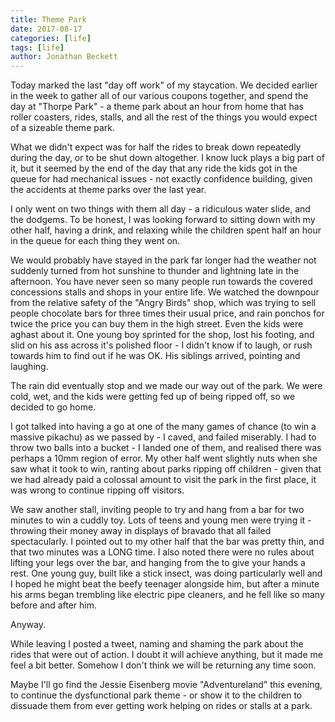 ```yaml
---
title: Theme Park
date: 2017-08-17
categories: [life]
tags: [life]
author: Jonathan Beckett
---
```


Today marked the last "day off work" of my staycation. We decided earlier in the week to gather all of our various coupons together, and spend the day at "Thorpe Park" - a theme park about an hour from home that has roller coasters, rides, stalls, and all the rest of the things you would expect of a sizeable theme park.

What we didn't expect was for half the rides to break down repeatedly during the day, or to be shut down altogether. I know luck plays a big part of it, but it seemed by the end of the day that any ride the kids got in the queue for had mechanical issues - not exactly confidence building, given the accidents at theme parks over the last year.

I only went on two things with them all day - a ridiculous water slide, and the dodgems. To be honest, I was looking forward to sitting down with my other half, having a drink, and relaxing while the children spent half an hour in the queue for each thing they went on.

We would probably have stayed in the park far longer had the weather not suddenly turned from hot sunshine to thunder and lightning late in the afternoon. You have never seen so many people run towards the covered concessions stalls and shops in your entire life. We watched the downpour from the relative safety of the "Angry Birds" shop, which was trying to sell people chocolate bars for three times their usual price, and rain ponchos for twice the price you can buy them in the high street. Even the kids were aghast about it. One young boy sprinted for the shop, lost his footing, and slid on his ass across it's polished floor - I didn't know if to laugh, or rush towards him to find out if he was OK. His siblings arrived, pointing and laughing.

The rain did eventually stop and we made our way out of the park. We were cold, wet, and the kids were getting fed up of being ripped off, so we decided to go home.

I got talked into having a go at one of the many games of chance (to win a massive pikachu) as we passed by - I caved, and failed miserably. I had to throw two balls into a bucket - I landed one of them, and realised there was perhaps a 10mm region of error. My other half went slightly nuts when she saw what it took to win, ranting about parks ripping off children - given that we had already paid a colossal amount to visit the park in the first place, it was wrong to continue ripping off visitors.

We saw another stall, inviting people to try and hang from a bar for two minutes to win a cuddly toy. Lots of teens and young men were trying it - throwing their money away in displays of bravado that all failed spectacularly. I pointed out to my other half that the bar was pretty thin, and that two minutes was a LONG time. I also noted there were no rules about lifting your legs over the bar, and hanging from the to give your hands a rest. One young guy, built like a stick insect, was doing particularly well and I hoped he might beat the beefy teenager alongside him, but after a minute his arms began trembling like electric pipe cleaners, and he fell like so many before and after him.

Anyway.

While leaving I posted a tweet, naming and shaming the park about the rides that were out of action. I doubt it will achieve anything, but it made me feel a bit better. Somehow I don't think we will be returning any time soon.

Maybe I'll go find the Jessie Eisenberg movie "Adventureland" this evening, to continue the dysfunctional park theme - or show it to the children to dissuade them from ever getting work helping on rides or stalls at a park.
